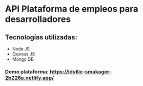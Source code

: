 # API Plataforma de empleos para desarrolladores

## Tecnologías utilizadas: 

* Node JS
* Express JS
* Mongo DB


### Demo plataforma: https://idyllic-smakager-2b226a.netlify.app/

